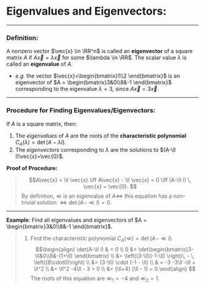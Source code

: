 # Eigenvalues and Eigenvectors:
***



### **Definition:**

A nonzero vector $\vec{x} \in \RR^n$ is called an **eigenvector** of a square matrix $A$ if $A\vec{x} = \lambda \vec{x}$ for some $\lambda \in \RR$.  The scalar value $\lambda$ is called an **eigenvalue** of $A$. 

- *e.g.* the vector $\vec{x}=\begin{bmatrix}1\\2 \end{bmatrix}$ is an eigenvector of $A = \begin{bmatrix}3&0\\8&-1 \end{bmatrix}$ corresponding to the eigenvalue $\lambda = 3$, since $A\vec{x} = 3\vec{x}.$

***

### Procedure for Finding Eigenvalues/Eigenvectors:

If $A$ is a square matrix, then:

1. The *eigenvalues* of $A$ are the roots of the **characteristic polynomial** $C_A(\lambda) = \det(A-\lambda I).$
2. The *eigenvectors* corresponding to $\lambda$ are the solutions to $(A-\ll I)\vec{x}=\vec{0}$.

**Proof of Procedure:** 

>  $$A\vec{x} = \ll \vec{x}	\iff A\vec{x} - \ll \vec{x} = 0 \iff (A-\ll I) \, \vec{x} = \vec{0}.  $$
> By definition, $\ll$ is an eigenvalue of $A \iff$ this equation has a non-trivial solution $\iff  \det(A-\ll I) = 0.$  

***

**Example**: Find all eigenvalues and eigenvectors of $A = \begin{bmatrix}3&0\\8&-1 \end{bmatrix}$.

> 1. Find the characteristic polynomial $C_A(\ll) = \det(A-\ll I).$
> $$\begin{align} \det(A-\ll I) & = 0 \\ 0 &= \det\begin{bmatrix}3-\ll&0\\8&-(1+\ll) \end{bmatrix} \\ &= \left((3-\ll)(-1-\ll) \right)\, - \, \left((8\cdot0)\right)   \\ &= (3-\ll) \cdot (-1 - \ll) \\ & = -3 -3\ll -\ll + \ll^2 \\ &= \ll^2 -4\ll - 3 = 0 \\ &= (\ll+4) (\ll - 1) = 0.\end{align} $$
> The roots of this equation are $\ll_1 = -4$ and $\ll_2 = 1.$

